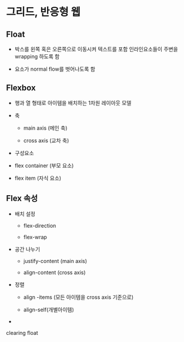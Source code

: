 # 그리드, 반응형 웹

## Float

- 박스를 왼쪽 혹은 오른쪽으로 이동시켜 텍스트를 포함 인라인요소들이 주변을 wrapping 하도록 함

- 요소가 normal flow를 벗어나도록 함

## Flexbox

- 행과 열 형태로 아이템을 배치하는 1차원 레이아웃 모델

- 축
  
  - main axis (메인 축)
  
  - cross axis (교차 축)

- 구성요소

- flex container (부모 요소)

- flex item (자식 요소)

## Flex 속성

- 배치 설정
  
  - flex-direction
  
  - flex-wrap

- 공간 나누기
  
  - justify-content (main axis)
  
  - align-content (cross axis)

- 정렬
  
  - align -items (모든 아이템을 cross axis 기준으로)
  
  - align-self(개별아이템)

- 

clearing float
